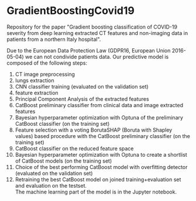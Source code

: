 # GradientBoostingCovid19
Repository for the paper "Gradient boosting classification of COVID-19 severity from deep learning extracted CT features and non-imaging data in patients from a northern Italy hospital".

Due to the European Data Protection Law (GDPR16, European Union 2016-05-04) we can not condivide patients data.
Our predictive model is composed of the following steps:
1) CT image preprocessing
2) lungs extraction
3) CNN classifier training (evaluated on the validation set)
4) feature extraction
5) Principal Component Analysis of the extracted features
6) CatBoost preliminary classifier from clinical data and image extracted features 
7) Bayesian hyperparameter optimization with Optuna of the preliminary CatBoost classifier (on the training set)
8) Feature selection with a voting BorutaSHAP (Boruta with Shapley values) based procedure with the CatBoost preliminary classifier (on the training set)
9) CatBoost classifier on the reduced feature space
10) Bayesian hyperparameter optimization with Optuna to create a shortlist of CatBoost models (on the training set)
11) Choice of the best performing CatBoost model with overfitting detector (evaluated on the validation set)
12) Retraining the best CatBoost model on joined training+evaluation set and evaluation on the testset.  
The machine learning part of the model is in the Jupyter notebook.

